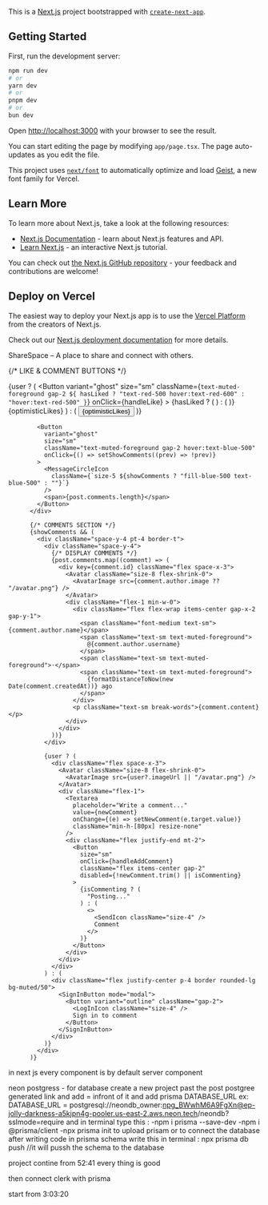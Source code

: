 This is a [Next.js](https://nextjs.org) project bootstrapped with [`create-next-app`](https://nextjs.org/docs/app/api-reference/cli/create-next-app).

## Getting Started

First, run the development server:

```bash
npm run dev
# or
yarn dev
# or
pnpm dev
# or
bun dev
```

Open [http://localhost:3000](http://localhost:3000) with your browser to see the result.

You can start editing the page by modifying `app/page.tsx`. The page auto-updates as you edit the file.

This project uses [`next/font`](https://nextjs.org/docs/app/building-your-application/optimizing/fonts) to automatically optimize and load [Geist](https://vercel.com/font), a new font family for Vercel.

## Learn More

To learn more about Next.js, take a look at the following resources:

- [Next.js Documentation](https://nextjs.org/docs) - learn about Next.js features and API.
- [Learn Next.js](https://nextjs.org/learn) - an interactive Next.js tutorial.

You can check out [the Next.js GitHub repository](https://github.com/vercel/next.js) - your feedback and contributions are welcome!

## Deploy on Vercel

The easiest way to deploy your Next.js app is to use the [Vercel Platform](https://vercel.com/new?utm_medium=default-template&filter=next.js&utm_source=create-next-app&utm_campaign=create-next-app-readme) from the creators of Next.js.

Check out our [Next.js deployment documentation](https://nextjs.org/docs/app/building-your-application/deploying) for more details.


ShareSpace – A place to share and connect with others.

{/* LIKE & COMMENT BUTTONS */}
          <div className="flex items-center pt-2 space-x-4">
            {user ? (
              <Button
                variant="ghost"
                size="sm"
                className={`text-muted-foreground gap-2 ${
                  hasLiked ? "text-red-500 hover:text-red-600" : "hover:text-red-500"
                }`}
                onClick={handleLike}
              >
                {hasLiked ? (
                  <HeartIcon className="size-5 fill-current" />
                ) : (
                  <HeartIcon className="size-5" />
                )}
                <span>{optimisticLikes}</span>
              </Button>
            ) : (
              <SignInButton mode="modal">
                <Button variant="ghost" size="sm" className="text-muted-foreground gap-2">
                  <HeartIcon className="size-5" />
                  <span>{optimisticLikes}</span>
                </Button>
              </SignInButton>
            )}

            <Button
              variant="ghost"
              size="sm"
              className="text-muted-foreground gap-2 hover:text-blue-500"
              onClick={() => setShowComments((prev) => !prev)}
            >
              <MessageCircleIcon
                className={`size-5 ${showComments ? "fill-blue-500 text-blue-500" : ""}`}
              />
              <span>{post.comments.length}</span>
            </Button>
          </div>

          {/* COMMENTS SECTION */}
          {showComments && (
            <div className="space-y-4 pt-4 border-t">
              <div className="space-y-4">
                {/* DISPLAY COMMENTS */}
                {post.comments.map((comment) => (
                  <div key={comment.id} className="flex space-x-3">
                    <Avatar className="size-8 flex-shrink-0">
                      <AvatarImage src={comment.author.image ?? "/avatar.png"} />
                    </Avatar>
                    <div className="flex-1 min-w-0">
                      <div className="flex flex-wrap items-center gap-x-2 gap-y-1">
                        <span className="font-medium text-sm">{comment.author.name}</span>
                        <span className="text-sm text-muted-foreground">
                          @{comment.author.username}
                        </span>
                        <span className="text-sm text-muted-foreground">·</span>
                        <span className="text-sm text-muted-foreground">
                          {formatDistanceToNow(new Date(comment.createdAt))} ago
                        </span>
                      </div>
                      <p className="text-sm break-words">{comment.content}</p>
                    </div>
                  </div>
                ))}
              </div>

              {user ? (
                <div className="flex space-x-3">
                  <Avatar className="size-8 flex-shrink-0">
                    <AvatarImage src={user?.imageUrl || "/avatar.png"} />
                  </Avatar>
                  <div className="flex-1">
                    <Textarea
                      placeholder="Write a comment..."
                      value={newComment}
                      onChange={(e) => setNewComment(e.target.value)}
                      className="min-h-[80px] resize-none"
                    />
                    <div className="flex justify-end mt-2">
                      <Button
                        size="sm"
                        onClick={handleAddComment}
                        className="flex items-center gap-2"
                        disabled={!newComment.trim() || isCommenting}
                      >
                        {isCommenting ? (
                          "Posting..."
                        ) : (
                          <>
                            <SendIcon className="size-4" />
                            Comment
                          </>
                        )}
                      </Button>
                    </div>
                  </div>
                </div>
              ) : (
                <div className="flex justify-center p-4 border rounded-lg bg-muted/50">
                  <SignInButton mode="modal">
                    <Button variant="outline" className="gap-2">
                      <LogInIcon className="size-4" />
                      Sign in to comment
                    </Button>
                  </SignInButton>
                </div>
              )}
            </div>
          )}

in next js every component is by default server component

neon postgress - for database
create a new project 
past the post postgree generated link and add = infront of it and add prisma DATABASE_URL
ex: DATABASE_URL = postgresql://neondb_owner:npg_BWwhM6A9FgXn@ep-jolly-darkness-a5kjpn4g-pooler.us-east-2.aws.neon.tech/neondb?sslmode=require
and in terminal type this :
-npm i prisma --save-dev
-npm i @prisma/client
-npx prisma init
to upload prisam or to connect the database after writing code in prisma schema
write this in terminal : npx prisma db push //it will pussh the schema to the database

project contine from 52:41 every thing is good

then connect clerk with prisma

start from 3:03:20